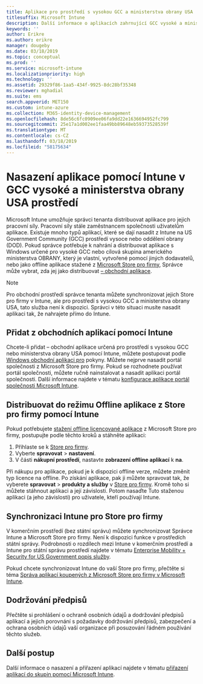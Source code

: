 ```yaml
---
title: Aplikace pro prostředí s vysokou GCC a ministerstva obrany USA
titlesuffix: Microsoft Intune
description: Další informace o aplikacích zahrnující GCC vysoké a ministerstva OBRANY prostředí pomocí Microsoft Intune.
keywords: ''
author: Erikre
ms.author: erikre
manager: dougeby
ms.date: 03/18/2019
ms.topic: conceptual
ms.prod: ''
ms.service: microsoft-intune
ms.localizationpriority: high
ms.technology: ''
ms.assetid: 29329f86-1aa5-434f-9925-8dc28bf35348
ms.reviewer: mghadial
ms.suite: ems
search.appverid: MET150
ms.custom: intune-azure
ms.collection: M365-identity-device-management
ms.openlocfilehash: 8de56c6fc0909ee06fa9dd22e1636694952fc799
ms.sourcegitcommit: 25e17a1d002ee1faa49bb89648eb59373528539f
ms.translationtype: MT
ms.contentlocale: cs-CZ
ms.lasthandoff: 03/18/2019
ms.locfileid: "58175634"
---
```

# <a name="deploying-apps-using-intune-on-the-gcc-high-and-dod-environments"></a>Nasazení aplikace pomocí Intune v GCC vysoké a ministerstva obrany USA prostředí 

Microsoft Intune umožňuje správci tenanta distribuovat aplikace pro jejich pracovní síly. Pracovní síly stále zaměstnancem společnosti uživatelům aplikace. Existuje mnoho typů aplikací, které se dají nasadit z Intune na US Government Community (GCC) prostředí vysoce nebo oddělení obrany (DOD). Pokud správce potřebuje k nahrání a distribuovat aplikace s Windows určené pro vysoké GCC nebo cílová skupina amerického ministerstva OBRANY, který je vlastní, vytvořené pomocí jiných dodavatelů, nebo jako offline aplikace stažené z [Microsoft Store pro firmy](https://businessstore.microsoft.com/store), Správce může vybrat, zda jej jako distribuovat [– obchodní aplikace](apps-add.md#app-types-in-microsoft-intune).  

> [!NOTE]
> Pro obchodní prostředí správce tenanta můžete synchronizovat jejich Store pro firmy v Intune, ale pro prostředí s vysokou GCC a ministerstva obrany USA, tato služba není k dispozici. Správci v této situaci musíte nasadit aplikaci tak, že nahrajete přímo do Intune.  

## <a name="add-line-of-business-apps-using-intune"></a>Přidat z obchodních aplikací pomocí Intune 

Chcete-li přidat – obchodní aplikace určená pro prostředí s vysokou GCC nebo ministerstva obrany USA pomocí Intune, můžete postupovat podle [Windows obchodní aplikaci pro](lob-apps-windows.md) pokyny. Můžete nejprve nasadit portál společnosti z Microsoft Store pro firmy. Pokud se rozhodnete používat portál společnosti, můžete ručně nainstalovat a nasadit aplikaci portál společnosti. Další informace najdete v tématu [konfigurace aplikace portál společnosti Microsoft Intune](company-portal-app.md). 

## <a name="distribute-offline-apps-from-the-store-for-business-using-intune"></a>Distribuovat do režimu Offline aplikace z Store pro firmy pomocí Intune  

Pokud potřebujete [stažení offline licencované aplikace](https://docs.microsoft.com/microsoft-store/distribute-offline-apps#download-an-offline-licensed-app) z Microsoft Store pro firmy, postupujte podle těchto kroků a stáhněte aplikaci: 

1. Přihlaste se k [Store pro firmy](https://businessstore.microsoft.com/).
2. Vyberte **spravovat** > **nastavení**.
3. V části **nákupní prostředí**, nastavte **zobrazení offline aplikací** k **na**.

Při nákupu pro aplikace, pokud je k dispozici offline verze, můžete změnit typ licence na offline. Po získání aplikace, pak ji můžete spravovat tak, že vyberete **spravovat** > **produkty a služby** v [Store pro firmy](https://businessstore.microsoft.com/). Kromě toho si můžete stáhnout aplikaci a její závislosti. Potom nasaďte Tuto staženou aplikaci (a jeho závislosti) pro uživatele, kteří používají Intune.  

## <a name="syncing-intune-to-the-store-for-business"></a>Synchronizaci Intune pro Store pro firmy 

V komerčním prostředí (bez státní správu) můžete synchronizovat Správce Intune a Microsoft Store pro firmy. Není k dispozici funkce v prostředích státní správy. Podrobnosti o rozdílech mezi Intune v komerčním prostředí a Intune pro státní správu prostředí najdete v tématu [Enterprise Mobility + Security for US Government popis služby](https://docs.microsoft.com/enterprise-mobility-security/solutions/ems-govt-service-description).  

Pokud chcete synchronizovat Intune do vaší Store pro firmy, přečtěte si téma [Správa aplikací koupených z Microsoft Store pro firmy v Microsoft Intune](windows-store-for-business.md).  

## <a name="compliance"></a>Dodržování předpisů 

Přečtěte si prohlášení o ochraně osobních údajů a dodržování předpisů aplikací a jejich porovnání s požadavky dodržování předpisů, zabezpečení a ochrana osobních údajů vaší organizace při posuzování řádném používání těchto služeb.   

## <a name="next-steps"></a>Další postup

Další informace o nasazení a přiřazení aplikací najdete v tématu [přiřazení aplikací do skupin pomocí Microsoft Intune](apps-deploy.md).

 